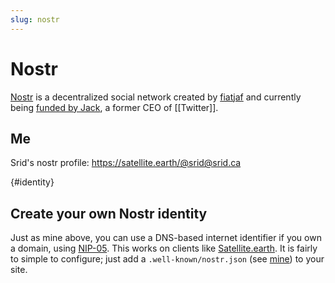 ```yaml
---
slug: nostr
---
```


# Nostr

[Nostr] is a decentralized social network created by [fiatjaf] and currently being [funded by Jack][jack-funding], a former CEO of [[Twitter]].

## Me

Srid's nostr profile: https://satellite.earth/@srid@srid.ca

[Nostr]: https://nostr.com/
[fiatjaf]: https://github.com/fiatjaf
[jack-funding]: https://www.coindesk.com/business/2024/05/06/jack-dorsey-leaves-bluesky-board-touts-freedom-technology-of-x-and-nostr/

{#identity}
## Create your own Nostr identity

Just as mine above, you can use a DNS-based internet identifier if you own a domain, using [NIP-05]. This works on clients like [Satellite.earth]. It is fairly to simple to configure; just add a `.well-known/nostr.json` (see [mine](https://github.com/srid/srid/blob/master/.well-known/nostr.json)) to your site.

[NIP-05]: https://github.com/nostr-protocol/nips/blob/master/05.md
[Satellite.earth]: https://satellite.earth/